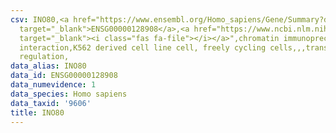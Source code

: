 ```yaml
---
csv: INO80,<a href="https://www.ensembl.org/Homo_sapiens/Gene/Summary?db=core;g=ENSG00000128908"
  target="_blank">ENSG00000128908</a>,<a href="https://www.ncbi.nlm.nih.gov/pubmed/23959860"
  target="_blank"><i class="fas fa-file"></i></a>",chromatin immunoprecipitation assay,direct
  interaction,K562 derived cell line cell, freely cycling cells,,,transcriptional
  regulation,
data_alias: INO80
data_id: ENSG00000128908
data_numevidence: 1
data_species: Homo sapiens
data_taxid: '9606'
title: INO80
---
```

